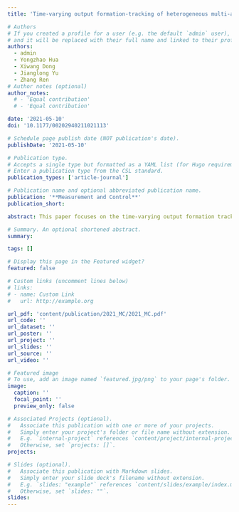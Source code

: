 ```yaml
---
title: 'Time-varying output formation-tracking of heterogeneous multi-agent systems with time-varying delays and switching topologies'

# Authors
# If you created a profile for a user (e.g. the default `admin` user), write the username (folder name) here
# and it will be replaced with their full name and linked to their profile.
authors:
  - admin
  - Yongzhao Hua
  - Xiwang Dong
  - Jianglong Yu
  - Zhang Ren
# Author notes (optional)
author_notes:
  # - 'Equal contribution'
  # - 'Equal contribution'

date: '2021-05-10'
doi: '10.1177/00202940211021113'

# Schedule page publish date (NOT publication's date).
publishDate: '2021-05-10'

# Publication type.
# Accepts a single type but formatted as a YAML list (for Hugo requirements).
# Enter a publication type from the CSL standard.
publication_types: ['article-journal']

# Publication name and optional abbreviated publication name.
publication: '**Measurement and Control**'
publication_short: 

abstract: This paper focuses on the time-varying output formation tracking control of heterogeneous linear multi-agent systems with both delays and switching topologies, where the followers’ outputs can move along the reference trajectory generated by the leaders and maintain the desired time-varying formation. First, a distributed observer is proposed for each follower, aiming to estimate the convex combination of leaders’ state with both communication delays and switching graphs. The observer’s error for heterogeneous multi-agent systems is analyzed based on Lyapunov theory and linear matrix inequality technique. Second, the observer is incorporated into the output formation tracking protocol. Then, an algorithm is put forward to calculate the control feedback gains and the formation tracking feasibility constraint is also provided. Furthermore, the convergence of the formation tracking error is proved. At last, the effectiveness of this proposed method is validated through a numerical simulation.

# Summary. An optional shortened abstract.
summary: 

tags: []

# Display this page in the Featured widget?
featured: false

# Custom links (uncomment lines below)
# links:
# - name: Custom Link
#   url: http://example.org

url_pdf: 'content/publication/2021_MC/2021_MC.pdf'
url_code: ''
url_dataset: ''
url_poster: ''
url_project: ''
url_slides: ''
url_source: ''
url_video: ''

# Featured image
# To use, add an image named `featured.jpg/png` to your page's folder.
image:
  caption: ''
  focal_point: ''
  preview_only: false

# Associated Projects (optional).
#   Associate this publication with one or more of your projects.
#   Simply enter your project's folder or file name without extension.
#   E.g. `internal-project` references `content/project/internal-project/index.md`.
#   Otherwise, set `projects: []`.
projects:

# Slides (optional).
#   Associate this publication with Markdown slides.
#   Simply enter your slide deck's filename without extension.
#   E.g. `slides: "example"` references `content/slides/example/index.md`.
#   Otherwise, set `slides: ""`.
slides: 
---
```


<!-- {{% callout note %}}
Click the _Cite_ button above to demo the feature to enable visitors to import publication metadata into their reference management software.
{{% /callout %}}

{{% callout note %}}
Create your slides in Markdown - click the _Slides_ button to check out the example.
{{% /callout %}}

Add the publication's **full text** or **supplementary notes** here. You can use rich formatting such as including [code, math, and images](https://docs.hugoblox.com/content/writing-markdown-latex/). -->
